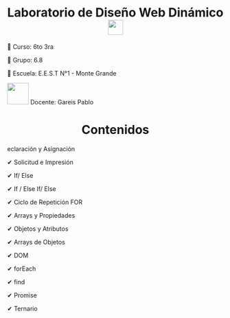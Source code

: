 <h1 align="center"><b> Laboratorio de Diseño Web Dinámico </b><img src="https://media.giphy.com/media/hvRJCLFzcasrR4ia7z/giphy.gif" width="35"></h1>


📕 Curso: 6to 3ra

📘 Grupo: 6.8

📍 Escuela: E.E.S.T N°1 - Monte Grande

<picture><img src = "https://github.com/7oSkaaa/7oSkaaa/blob/main/Images/about_me.gif?raw=true" width = 50px></picture> Docente: Gareis Pablo


</picture> <h1 align="center"><b> Contenidos </b></h1>

eclaración y Asignación

✔ Solicitud e Impresión

✔ If/ Else 

✔ If / Else If/ Else

✔ Ciclo de Repetición FOR

✔ Arrays y Propiedades

✔ Objetos y Atributos

✔ Arrays de Objetos

✔ DOM

✔ forEach

✔ find

✔ Promise

✔ Ternario
